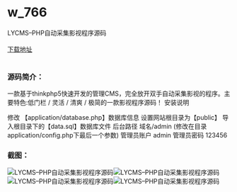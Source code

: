 # w_766
LYCMS–PHP自动采集影视程序源码
<br/></br>
[下载地址](https://www.uuid2.com/766.html "下载地址")
<br/></br>
<h3>源码简介：</h3>
<p>一款基于thinkphp5快速开发的管理CMS，完全放开双手自动采集影视的程序。主要特色:低门栏 / 灵活 / 清爽 / 极简的一款影视程序源码！
安装说明<p>
<p>修改 【application/database.php】数据库信息
设置网站根目录为【public】
导入根目录下的【data.sql】数据库文件
后台路径 域名/admin (修改在目录application/config.php下最后一个参数)
管理员账户 admin 管理员密码 123456<p>
<p>     <p>
<h3>截图：</h3>
<img src="https://www.uuid2.com/wp-content/uploads/img/202105/d3e0b90508.png" alt="LYCMS–PHP自动采集影视程序源码"><img src="https://www.uuid2.com/wp-content/uploads/img/202105/58ad74d794.png" alt="LYCMS–PHP自动采集影视程序源码"><img src="https://www.uuid2.com/wp-content/uploads/img/202105/f28cab1372.png" alt="LYCMS–PHP自动采集影视程序源码"><img src="https://www.uuid2.com/wp-content/uploads/img/202105/d0c3dda224.png" alt="LYCMS–PHP自动采集影视程序源码">
